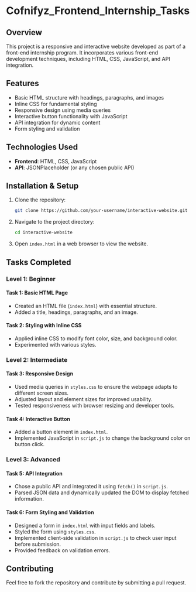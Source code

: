 # Cofnifyz_Frontend_Internship_Tasks

## Overview
This project is a responsive and interactive website developed as part of a front-end internship program. It incorporates various front-end development techniques, including HTML, CSS, JavaScript, and API integration.

## Features
- Basic HTML structure with headings, paragraphs, and images
- Inline CSS for fundamental styling
- Responsive design using media queries
- Interactive button functionality with JavaScript
- API integration for dynamic content
- Form styling and validation

## Technologies Used
- **Frontend**: HTML, CSS, JavaScript
- **API**: JSONPlaceholder (or any chosen public API)


## Installation & Setup
1. Clone the repository:
   ```sh
   git clone https://github.com/your-username/interactive-website.git
   ```
2. Navigate to the project directory:
   ```sh
   cd interactive-website
   ```
3. Open `index.html` in a web browser to view the website.

## Tasks Completed
### Level 1: Beginner
#### Task 1: Basic HTML Page
- Created an HTML file (`index.html`) with essential structure.
- Added a title, headings, paragraphs, and an image.

#### Task 2: Styling with Inline CSS
- Applied inline CSS to modify font color, size, and background color.
- Experimented with various styles.

### Level 2: Intermediate
#### Task 3: Responsive Design
- Used media queries in `styles.css` to ensure the webpage adapts to different screen sizes.
- Adjusted layout and element sizes for improved usability.
- Tested responsiveness with browser resizing and developer tools.

#### Task 4: Interactive Button
- Added a button element in `index.html`.
- Implemented JavaScript in `script.js` to change the background color on button click.

### Level 3: Advanced
#### Task 5: API Integration
- Chose a public API and integrated it using `fetch()` in `script.js`.
- Parsed JSON data and dynamically updated the DOM to display fetched information.

#### Task 6: Form Styling and Validation
- Designed a form in `index.html` with input fields and labels.
- Styled the form using `styles.css`.
- Implemented client-side validation in `script.js` to check user input before submission.
- Provided feedback on validation errors.

## Contributing
Feel free to fork the repository and contribute by submitting a pull request.
